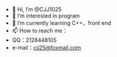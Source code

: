 - 👋 Hi, I’m @CJJ1025
- 👀 I’m interested in program
- 🌱 I’m currently learning C++，front end
- 📫 How to reach me：
- QQ：2128448105
- e-mail：cjj25@foxmail.com

<!---
CJJ1025/CJJ1025 is a ✨ special ✨ repository because its `README.md` (this file) appears on your GitHub profile.
You can click the Preview link to take a look at your changes.
--->
